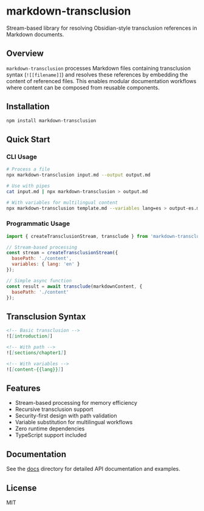# markdown-transclusion

Stream-based library for resolving Obsidian-style transclusion references in Markdown documents.

## Overview

`markdown-transclusion` processes Markdown files containing transclusion syntax (`![[filename]]`) and resolves these references by embedding the content of referenced files. This enables modular documentation workflows where content can be composed from reusable components.

## Installation

```bash
npm install markdown-transclusion
```

## Quick Start

### CLI Usage

```bash
# Process a file
npx markdown-transclusion input.md --output output.md

# Use with pipes
cat input.md | npx markdown-transclusion > output.md

# With variables for multilingual content
npx markdown-transclusion template.md --variables lang=es > output-es.md
```

### Programmatic Usage

```javascript
import { createTransclusionStream, transclude } from 'markdown-transclusion';

// Stream-based processing
const stream = createTransclusionStream({
  basePath: './content',
  variables: { lang: 'en' }
});

// Simple async function
const result = await transclude(markdownContent, {
  basePath: './content'
});
```

## Transclusion Syntax

```markdown
<!-- Basic transclusion -->
![[introduction]]

<!-- With path -->
![[sections/chapter1]]

<!-- With variables -->
![[content-{{lang}}]]
```

## Features

- Stream-based processing for memory efficiency
- Recursive transclusion support
- Security-first design with path validation
- Variable substitution for multilingual workflows
- Zero runtime dependencies
- TypeScript support included

## Documentation

See the [docs](./docs) directory for detailed API documentation and examples.

## License

MIT